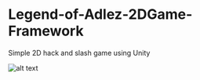# Legend-of-Adlez-2DGame-Framework

Simple 2D hack and slash game using Unity

![alt text](http://imgur.com/i4TlSWh)
